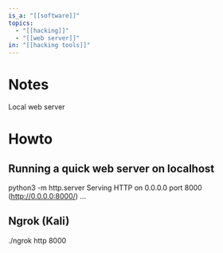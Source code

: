```yaml
---
is_a: "[[software]]"
topics:
  - "[[hacking]]"
  - "[[web server]]"
in: "[[hacking tools]]"
---
```

# Notes
Local web server

# Howto
## Running a quick web server on localhost
python3 -m http.server
Serving HTTP on 0.0.0.0 port 8000 (http://0.0.0.0:8000/) ...

## Ngrok (Kali)
./ngrok http 8000
